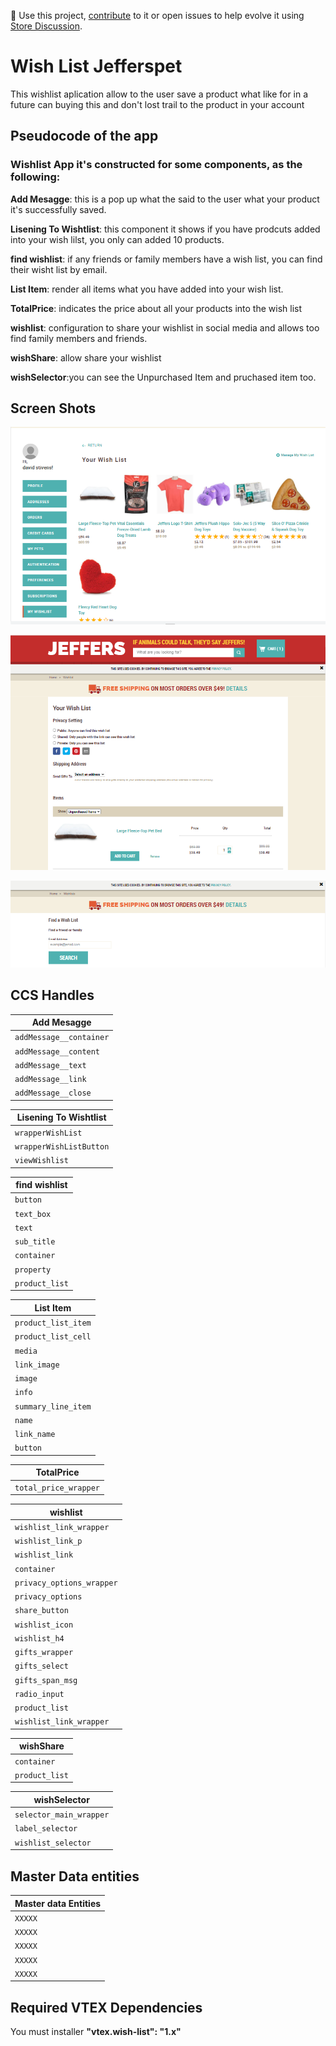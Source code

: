 📢 Use this project, [contribute](https://github.com/{OrganizationName}/{AppName}) to it or open issues to help evolve it using [Store Discussion](https://github.com/vtex-apps/store-discussion).

# Wish List Jefferspet

This wishlist aplication allow to the user save a product what like for in a future can buying this and don't lost trail to the product in your account

## Pseudocode of the app
### Wishlist App it's constructed for some components, as the following: 

**Add Mesagge**: this is a pop up what the said to the user what your product it's successfully saved.  

**Lisening To Wishtlist**: this component it shows if you have prodcuts added into your wish lilst, you only can added 10 products.

**find wishlist**: if any friends or family members have a wish list, you can find their wisht list by email.

**List Item**: render all items what you have added into your wish list. 

**TotalPrice**: indicates the price about all your products into the wish list

**wishlist**: configuration to share your wishlist in social media and allows too find family members and friends.

**wishShare**: allow share your wishlist

**wishSelector**:you can see the Unpurchased Item and pruchased item too.  

## Screen Shots 

![wislisht account](.././react/assets/img/wishlist-1.PNG)


![Managment your wish list](.././react/assets/img/wishlist-2.PNG)



![find a wish list](.././react/assets/img/wishlist-3.PNG)

## CCS Handles


| **Add Mesagge** |
| ----------- |
| 	`addMessage__container`     |
| `addMessage__content`     |
| `addMessage__text`     |
| `addMessage__link`     |
|`addMessage__close` |


| **Lisening To Wishtlist** |
| ----------- |
| 	`wrapperWishList`     |
| `wrapperWishListButton`     |
| `viewWishlist`     |

| **find wishlist** |
| ----------- |
| 	`button`     |
| `text_box`     |
| `text`     |
| `sub_title`     |
|`container` |
|`property` |
|`product_list` |


|**List Item**|
| ----------- |
| 	`product_list_item`     |
| `product_list_cell`     |
| `media`     |
| `link_image`     |
|`image` |
|`info` |
|`summary_line_item` |
|`name` |
|`link_name` |
|`button` |

|**TotalPrice** |
| ----------- |
| 	`total_price_wrapper`     |


|**wishlist**|
| ----------- |
| 	`wishlist_link_wrapper`    |
| 	`wishlist_link_p`    |
| 	``wishlist_link``    |
| 	``container``    |
| 	`privacy_options_wrapper`    |
| 	`privacy_options`    |
| 	`share_button`    |
| 	`wishlist_icon`    |
| 	`wishlist_h4`    |
| 	`gifts_wrapper`    |
| 	`gifts_select`    |
| 	`gifts_span_msg`    |
| 	`radio_input`    |
| 	`product_list`    |
| 	`wishlist_link_wrapper`    |

|**wishShare**|
| ----------- |
| 	`container`    |
| 	`product_list`    |

|**wishSelector**|
| ----------- |
| 	`selector_main_wrapper`    |
| 	`label_selector`    |
| 	`wishlist_selector`    |

## Master Data entities

| Master data Entities |
| -------------------- |
| `XXXXX`              |
| `XXXXX`              |
| `XXXXX`              |
| `XXXXX`              |
| `XXXXX`              |

## Required VTEX Dependencies

You must installer **"vtex.wish-list": "1.x"** 


	
		

